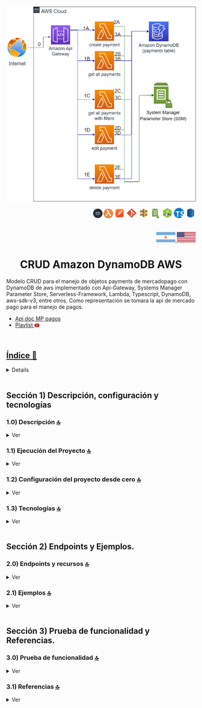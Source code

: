 <div align="center">

![Index app](./doc/assets/CRUD_Amazon_DynamoDB_AWS.drawio.png)

</div>

<div align="right">
  <img width="25" height="25" src="./doc/assets/icons/devops/png/aws.png" />
  <img width="25" height="25" src="./doc/assets/icons/aws/png/lambda.png" />
  <img width="27" height="27" src="./doc/assets/icons/devops/png/postman.png" />
  <img width="29" height="27" src="./doc/assets/icons/devops/png/git.png" />
  <img width="28" height="27" src="./doc/assets/icons/aws/png/api-gateway.png" />
  <img width="27" height="25" src="./doc/assets/icons/aws/png/parameter-store.png" />
  <img width="27" height="27" src="./doc/assets/icons/backend/javascript-typescript/png/nodejs.png" />
  <img width="27" height="27" src="./doc/assets/icons/backend/javascript-typescript/png/typescript.png" />
   <img width="27" height="27" src="./doc/assets/icons/aws/png/dynamo.png" />
</div>

<br>

<br>

<div align="right">
 <a href="./README.md" target="_blank">
 <img src="./doc/assets/translation/arg-flag.jpg" width="10%" height="10%" />
 </a>
 <a href="https://github.com/andresWeitzel/CRUD_Amazon_S3_AWS" target="_blank">
 <img src="./doc/assets/translation/eeuu-flag.jpg" width="10%" height="10%" />
 </a>
</div>

<div align="center">

# CRUD Amazon DynamoDB AWS

</div>


Modelo CRUD para el manejo de objetos payments de mercadopago con DynamoDB de aws implementado con Api-Gateway, Systems Manager Parameter Store, Serverless-Framework, Lambda, Typescript, DynamoDB, aws-sdk-v3, entre otros.
Como representación se tomara la api de mercado pago para el manejo de pagos.

* [Api doc MP pagos](https://www.mercadopago.com.ar/developers/es/reference/payments/_payments/post)
* [Playlist](https://www.youtube.com/playlist?list=PLCl11UFjHurBIy51oB_CZa46KSF1cWn9W)<a href="https://www.youtube.com/playlist?list=PLCl11UFjHurDPyOkEXOR6JO-vUnYqd1FW" target="_blank"> <img src="./doc/assets/social-networks/yt.png" width="3%" height="3%" />

<br>

## Índice 📜

<details>
 <summary> Ver </summary>
 
 <br>
 
### Sección 1)  Descripción, configuración y tecnologías

 - [1.0) Descripción del Proyecto.](#10-descripción-)
 - [1.1) Ejecución del Proyecto.](#11-ejecución-del-proyecto-)
 - [1.2) Configuración del proyecto desde cero](#12-configuración-del-proyecto-desde-cero-)
 - [1.3) Tecnologías.](#13-tecnologías-)


### Sección 2) Endpoints y Ejemplos 
 
 - [2.0) EndPoints y recursos.](#20-endpoints-y-recursos-)

### Sección 3) Prueba de funcionalidad y Referencias
 
 - [3.0) Prueba de funcionalidad.](#30-prueba-de-funcionalidad-)
 - [3.1) Referencias.](#31-referencias-)


<br>

</details>



<br>

## Sección 1)  Descripción, configuración y tecnologías


### 1.0) Descripción [🔝](#índice-) 

<details>
  <summary>Ver</summary>
 <br>

### 1.0.0) Descripción General

Aplicación CRUD para operaciones de [objetos payments de MercadoPago](https://www.mercadopago.com.ar/developers/es/reference/payments/_payments/post) a través de una arquitectura serverless con Typescript y una db de tipo dynamodb, las operaciones incluyen la creación de un pago, obtener todos los pagos creados con y sin filtros, editar y eliminar un pago.
`Importante`: Hay alertas de seguridad de dependabot que apuntan contra el plugin "serverless-dynamodb-local". No aplicar parches de seguridad a dicho plugin, ya que la versión `^1.0.2` tiene problemas al momento de la creación de tablas y ejecución del servicio de dynamo. Se recomienda mantener la última versión estable `^0.2.40` con las alertas de seguridad generadas.


 
### 1.0.1) Descripción Arquitectura y Funcionamiento

La imagen de la arquitectura de aws empleada describe el flujo de funcionamiento de la app de forma general. Cualquier petición hacia la misma, parte desde un cliente (Ej: Postman, servidor, etc).
La descripción y flujo de cada paso es la siguiente : 
 * `Paso 0` : Se genera una solicitud-petición hacia una de las funcionalidades desarrollada, la misma es recibida a través del api-gateway y solamente se validará si es que dentro de los encabezados de dicha solicitud se encuentra la x-api-key correcta.
 * `Pasos 1A, 1B, etc` : Todos estos pasos corresponden a un endpoint con su recurso especifico. Por ej. para create payment (1A) es http://localhost:4000/dev/v1/payments....etc. Revisar dichos endpoints en sección endpoints. Cada lambda realiza comprobación de x-api-key y token.
 * `Pasos 2` : Las lambdas realizan las validaciones de las ssm correspondientes con el System Manager Paramater Store.. validan token, valores de conexión con la db etc.
* `Pasos 3` : Las lambdas realizan las transacciones y operaciones descritas con el tipo de base de datos Dynamodb.

<br>

</details>


### 1.1) Ejecución del Proyecto [🔝](#índice-)

<details>
  <summary>Ver</summary>
  <br>
 
* Creamos un entorno de trabajo a través de algún ide, podemos o no crear una carpeta raíz para el proyecto, nos posicionamos sobre la misma
```git
cd 'projectRootName'
```
* Una vez creado un entorno de trabajo a través de algún ide, clonamos el proyecto
```git
git clone https://github.com/andresWeitzel/CRUD_Amazon_DynamoDB_AWS
```
* Instalamos la versión LTS de [Nodejs(v18)](https://nodejs.org/en/download)
* Instalamos el Serverless Framework globalmente si aún no lo hemos hecho. Recomiendo la version tres ya que es gratuita y no nos pide credenciales. Se puede usar la última version (cuatro) sin problemas, aunque es de pago.
```git
npm install -g serverless@3
```
* Verificamos la versión de Serverless instalada
```git
sls -v
```
* Instalamos todos los paquetes necesarios
```git
npm i
```
`Importante`: Hay alertas de seguridad de dependabot que apuntan contra el plugin "serverless-dynamodb-local". No aplicar parches de seguridad a dicho plugin, ya que la versión `^1.0.2` tiene problemas al momento de la creación de tablas y ejecución del servicio de dynamo. Se recomienda mantener la última versión estable `^0.2.40` con las alertas de seguridad generadas.
* Las variables ssm utilizadas en el proyecto se mantienen para simplificar el proceso de configuración del mismo. Es recomendado agregar el archivo correspondiente (serverless_ssm.yml) al .gitignore.
* El siguiente script configurado en el package.json del proyecto es el encargado de
   * Levantar serverless-offline (serverless-offline)
 ```git
  "scripts": {
    "serverless-offline": "sls offline start",
    "start": "npm run serverless-offline"
  },
```
* Ejecutamos la app desde terminal.
```git
npm start
```
* Si se presenta algún mensaje indicando qué el puerto 4000 u 8000 ya está en uso, podemos terminar todos los procesos dependientes y volver a ejecutar la app
```git
npx kill-port 4000 (serverless)
npx kill-port 8000 (dynamo)
npm start
```
 
<br>

</details>


### 1.2) Configuración del proyecto desde cero [🔝](#índice-)

<details>
  <summary>Ver</summary>
 <br>
 
  
* Creamos un entorno de trabajo a través de algún ide, luego de crear una carpeta nos posicionamos sobre la misma
```git
cd 'projectName'
```
* Instalamos la última versión LTS de [Nodejs(v18)](https://nodejs.org/en/download)
* Instalamos Serverless Framework de forma global si es que aún no lo tenemos instalado.
```git
npm install -g serverless
```
* Verificamos la versión de Serverless instalada
```git
sls -v
```
* Inicializamos un template ts de serverles
```git
serverless create --template aws-nodejs-typescript
```
* Comprobamos la versión de typescript
```git
tsc -v
```
* Instalamos los paquetes necesarios
```git
npm i
```
* Instalamos serverless offline 
```git
npm i serverless-offline --save-dev
```
* Agregamos el plugin dentro del serverless.yml
```yml
plugins:
  - serverless-offlline
``` 
* Instalamos serverless ssm 
```git
npm i serverless-offline-ssm --save-dev
```
* Agregamos el plugin dentro del serverless.yml
```yml
plugins:
  - serverless-offlline-ssm
```
* Instalamos esbuild para el compilado entre js y ts
```git
npm i serverless-esbuild
```  
* Instalamos el plugin para el uso de dynamodb en local (No el servicio de dynamoDB, este viene configurado en los archivos dentro de .dynamodb).
`Importante`: Hay alertas de seguridad de dependabot que apuntan contra el plugin "serverless-dynamodb-local". No aplicar parches de seguridad a dicho plugin, ya que la versión `^1.0.2` tiene problemas al momento de la creación de tablas y ejecución del servicio de dynamo. Se recomienda mantener la última versión estable `^0.2.40` con las alertas de seguridad generadas.
```git
npm install serverless-dynamodb-local --save-dev
```
 * Agregamos el plugin dentro del serverless.yml
```yml
plugins:
  - serverless-dynamodb-local
```
* Instalamos el sdk client de dynamodb para las operaciones de db necesarias
``` git
npm install @aws-sdk/client-dynamodb
```     
* Instalamos el sdk lib de dynamodb para las operaciones de db necesarias
``` git
npm i @aws-sdk/lib-dynamodb
```
* Modificaremos la plantilla inicial. Cambiamos `serverless.ts` por `serverless.yml` para las configs estandarizadas.
* Reemplazamos la plantila serverless.ts inicial por la siguiente como modelo (cambiar nombre, etc) según la creada...
```yml

service: nombre

frameworkVersion: '3'

provider:
  name: aws
  runtime: nodejs12.x
  stage: dev
  region : us-west-1
  memorySize: 512
  timeout : 10

plugins:
    - serverless-dynamodb-local
    - serverless-esbuild
    - serverless-offline-ssm
    - serverless-offline  

functions:
  functions:
    hello:
      handler: src/functions/hello/handler.ts
      events:
        - http:
            path: /test
            method: POST
            private: true  

custom:
  serverless-offline:
    httpPort: 4000
    lambdaPort: 4002    
  serverless-offline-ssm:
    stages:
      - dev
  dynamodb:
    stages:
      - dev
```
* Debemos descargar el .jar junto con su config para ejecutar el servicio de dynamodb. [Descargar aquí](https://docs.aws.amazon.com/amazondynamodb/latest/developerguide/DynamoDBLocal.DownloadingAndRunning.html#DynamoDBLocal.DownloadingAndRunning.title)
* Una vez descargado el .jar en formato .tar descomprimimos y copiamos todo su contenido dentro de la carpeta `.dynamodb`.
* Usaremos [git](https://www.hostinger.com.ar/tutoriales/instalar-git-en-distintos-sistemas-operativos) como control de versiones. Nos posicionamos en la app e inicializamos git
```git
git init
```
* Creamos el repositorio en github (sin readme) y agregamos la url del repositorio creado (ej: la siguiente)
```git
git remote add origin https://github.com/andresWeitzel/CRUD_Amazon_DynamoDB_AWS
```
* Traemos los cambios del remoto, agregamos los nuevos cambios en local, commitiamos y los subimos al repo.
```git
git pull origin master
git add *
git commit -m "Add app config"
git push origin master
```
* Las variables ssm utilizadas en el proyecto se mantienen para simplificar el proceso de configuración del mismo. Es recomendado agregar el archivo correspondiente (serverless_ssm.yml) al .gitignore.
* El siguiente script configurado en el package.json del proyecto es el encargado de
   * Levantar serverless-offline (serverless-offline)
 ```git
  "scripts": {
    "serverless-offline": "sls offline start",
    "start": "npm run serverless-offline"
  },
```
* Ejecutamos la app desde terminal.
```git
npm start
```
* Si se presenta algún mensaje indicando qué el puerto 4000 u 8000 ya está en uso, podemos terminar todos los procesos dependientes y volver a ejecutar la app
```git
npx kill-port 4000 (serverless)
npx kill-port 8000 (dynamo)
npm start
```
* Deberíamos esperar un output por consola con los siguiente servicios levantados cuando se ejecuta el comando anterior
```git
> crud-amazon-dynamodb-aws@1.0.0 start
> npm run serverless-offline

> crud-amazon-dynamodb-aws@1.0.0 serverless-offline
> sls offline start

serverless-offline-ssm checking serverless version 3.31.0.
Dynamodb Local Started, Visit: http://localhost:8000/shell
DynamoDB - created table payments-table

etc.....
```
* Ya tenemos una app funcional con una estructura inicial definida por Serverless-Framework. La aplicación queda deployada en http://localhost:4002 y podemos testear el endpoint declarado en el serverless desde postman
* `Aclaración` : El resto de las modificaciones aplicadas sobre la plantilla inicial no se describen por temas de simplificación de doc. Para más info consultar el tutorial de [Serverless-framework](https://www.serverless.com/) para el uso de servicios, plugins, etc.

<br>

</details>


### 1.3) Tecnologías [🔝](#índice-)

<details>
  <summary>Ver</summary>
 <br>

| **Tecnologías** | **Versión** | **Finalidad** |               
| ------------- | ------------- | ------------- |
| [SDK](https://www.serverless.com/framework/docs/guides/sdk/) | 4.3.2  | Inyección Automática de Módulos para Lambdas |
| [Serverless Framework Core v3](https://www.serverless.com//blog/serverless-framework-v3-is-live) | 3.23.0 | Core Servicios AWS |
| [Systems Manager Parameter Store (SSM)](https://docs.aws.amazon.com/systems-manager/latest/userguide/systems-manager-parameter-store.html) | 3.0 | Manejo de Variables de Entorno |
| [Amazon Api Gateway](https://docs.aws.amazon.com/apigateway/latest/developerguide/welcome.html) | 2.0 | Gestor, Autenticación, Control y Procesamiento de la Api | 
| [Amazon DynamoDB](https://docs.aws.amazon.com/es_es/amazondynamodb/latest/developerguide/Introduction.html) | 2019.11.21 | Servicio de base de datos NoSQL |
| [Typescript](https://www.typescriptlang.org/) | 5.2 | Lenguaje altamente tipado |
| [NodeJS](https://nodejs.org/en/) | 14.18.1  | Librería JS |
| [VSC](https://code.visualstudio.com/docs) | 1.72.2  | IDE |
| [Postman](https://www.postman.com/downloads/) | 10.11  | Cliente Http |
| [CMD](https://learn.microsoft.com/en-us/windows-server/administration/windows-commands/cmd) | 10 | Símbolo del Sistema para linea de comandos | 
| [Git](https://git-scm.com/downloads) | 2.29.1  | Control de Versiones |

</br>


| **Serverless Plugin** | **Descripción** |               
| -------------  | ------------- |
| [serverless-esbuild](https://www.serverless.com/plugins/serverless-esbuild) | Complemento para transpilar código Typescript y Javascript |
| [serverless-offline](https://www.npmjs.com/package/serverless-offline) | Este complemento sin servidor emula AWS λ y API Gateway en entorno local |
| [serverless-offline-ssm](https://www.npmjs.com/package/serverless-offline-ssm) | Complemento para variables de entorno que cumplen los parámetros de SSM en el momento de la compilación y las sustituye desde un archivo  |
| [serverless-dynamodb-local](https://www.serverless.com/plugins/serverless-dynamodb-local) | Complemento para tipo de db NoSQL DynamoDB |


<br>

</details>


<br>


## Sección 2) Endpoints y Ejemplos. 


### 2.0) Endpoints y recursos [🔝](#índice-) 


<details>
  <summary>Ver</summary>

### Operaciones de tipo GET:
* http://localhost:4000/dev/v1/payments/list
* http://localhost:4000/dev/v1/payments/list-with-filters
* http://localhost:4000/dev/v1/payments/uuid/{uuid}
* `Todos los endpoints son paginados opcionales menos el /uuid/{uuid}`

### Operaciones de tipo POST:
* http://localhost:4000/dev/v1/payments

### Operaciones de tipo PUT:
* http://localhost:4000/dev/v1/payments/{uuid}

### Operaciones de tipo DELETE:
* http://localhost:4000/dev/v1/payments/{uuid}

### Aclaraciones
* {valor-requerido}
* Paginado por defecto : ?page=0&limit=5
* Paginado opcional : ?page={nro}&limit={nro}


<br>

</details>


### 2.1) Ejemplos [🔝](#índice-) 

<details>
  <summary>Ver</summary>
<br>


### 2.1.0) Variables en Postman

| **Variable** | **Initial value** | **Current value** |               
| ------------- | ------------- | ------------- |
| base_url | http://localhost:4000/dev/v1 | http://localhost:4000/dev/v1 |
| x-api-key | f98d8cd98h73s204e3456998ecl9427j  | f98d8cd98h73s204e3456998ecl9427j |
| bearer_token | Bearer eyJhbGciOiJIUzI1NiIsInR5cCI6IkpXVCJ9.eyJzdWIiOiIxMjM0NTY3ODkwIiwibmFtZSI6IkpvaG4gRG9lIiwiaWF0IjoxNTE2MjM5MDIyfQ.SflKxwRJSMeKKF2QT4fwpMeJf36POk6yJV_adQssw5c  | Bearer eyJhbGciOiJIUzI1NiIsInR5cCI6IkpXVCJ9.eyJzdWIiOiIxMjM0NTY3ODkwIiwibmFtZSI6IkpvaG4gRG9lIiwiaWF0IjoxNTE2MjM5MDIyfQ.SflKxwRJSMeKKF2QT4fwpMeJf36POk6yJV_adQssw5c |

<br>

<br>

### 2.1.1) Crear un objeto payment

#### Request (POST) | Code snippet
``` postman
curl --location 'http://localhost:4000/dev/v1/payments/' \
--header 'x-api-key: f98d8cd98h73s204e3456998ecl9427j' \
--header 'Authorization: Bearer eyJhbGciOiJIUzI1NiIsInR5cCI6IkpXVCJ9.eyJzdWIiOiIxMjM0NTY3ODkwIiwibmFtZSI6IkpvaG4gRG9lIiwiaWF0IjoxNTE2MjM5MDIyfQ.SflKxwRJSMeKKF2QT4fwpMeJf36POk6yJV_adQssw5c' \
--header 'Content-Type: application/json' \
--data-raw '{
  "items": {
    "id": "MLB2907679857",
    "title": "Point Mini",
    "description": "Producto Point para cobros con tarjetas mediante bluetooth",
    "picture_url": "https://http2.mlstatic.com/resources/frontend/statics/growth-sellers-landings/device-mlb-point-i_medium@2x.png",
    "category_id": "electronics",
    "quantity": 1,
    "unit_price": 1000
  },
  "payer": {
    "id": "12",
    "first_name": "Test",
    "last_name": "Test"
  },
  "shipments": {
    "receiver_address": {
      "zip_code": "B16-2231FG",
      "state_name": "Rio de Janeiro",
      "city_name": "Buzios",
      "street_name": "Av das Nacoes Unidas",
      "street_number": 3003
    }
  },
  "description": "Payment for product",
  "external_reference": "MP0001",
  "payment_method_id": "visa",
  "token": "ff8080814c11e237014c1ff593b57b4d",
  "transaction_amount": 58.8
}'
```

#### Response (200 OK)
``` postman
{
    "message": {
        "uuid": "d5d58c31-8c29-41d2-a2e0-88322cb0238d",
        "description": "Payment for product",
        "externalReference": "MP0001",
        "paymentMethodId": "visa",
        "token": "ff8080814c11e237014c1ff593b57b4d",
        "transactionAmount": 58.8,
        "items": {
            "id": "MLB2907679857",
            "title": "Point Mini",
            "description": "Producto Point para cobros con tarjetas mediante bluetooth",
            "picture_url": "https://http2.mlstatic.com/resources/frontend/statics/growth-sellers-landings/device-mlb-point-i_medium@2x.png",
            "category_id": "electronics",
            "quantity": 1,
            "unit_price": 1000
        },
        "payer": {
            "id": "12",
            "first_name": "Test",
            "last_name": "Test"
        },
        "shipments": {
            "receiver_address": {
                "street_number": 3003,
                "city_name": "Rio de Janeiro",
                "state_name": "Buzios",
                "zip_code": "B16-2231FG",
                "street_name": "Buzios"
            }
        }
    }
}
```

#### Response (400 Bad Request) --> Aplica a todos los atributos con validación
``` postman
{
    "message": "Bad request, check request attributes for Item Object . Validate the following : The value of the item id must be between 1 and 25 characters,The id of item must be of type string,The id of item cannot be empty"
}
```

#### Response (400 Bad Request)
``` postman
{
    "message": "Bad request, check missing or malformed headers"
}
```


#### Response (401 Unauthorized)
``` postman
{
    "message": "Not authenticated, check x_api_key and Authorization"
}
```

#### Other responses


<br>

<br>

### 2.1.2) Obtener todos los objetos Payment según filtro aplicado (descripción)
#### Request (GET) | Code snippet
``` postman
curl --location 'http://localhost:4000/dev/v1/payments/list-with-filters?filter=description&filterValue=Payment&limit=10&orderAt=asc' \
--header 'x-api-key: f98d8cd98h73s204e3456998ecl9427j' \
--header 'Authorization: Bearer eyJhbGciOiJIUzI1NiIsInR5cCI6IkpXVCJ9.eyJzdWIiOiIxMjM0NTY3ODkwIiwibmFtZSI6IkpvaG4gRG9lIiwiaWF0IjoxNTE2MjM5MDIyfQ.SflKxwRJSMeKKF2QT4fwpMeJf36POk6yJV_adQssw5c' \
--header 'Content-Type: application/json' \
--data ''
```

#### Response (200 OK)
``` postman
{
    "message": [
        {
            "externalReference": "MP0001",
            "paymentMethodId": "visa",
            "transactionAmount": 58.8,
            "description": "Payment for product",
            "uuid": "d5d58c31-8c29-41d2-a2e0-88322cb0238d",
            "items": {
                "quantity": 1,
                "picture_url": "https://http2.mlstatic.com/resources/frontend/statics/growth-sellers-landings/device-mlb-point-i_medium@2x.png",
                "category_id": "electronics",
                "description": "Producto Point para cobros con tarjetas mediante bluetooth",
                "id": "MLB2907679857",
                "title": "Point Mini",
                "unit_price": 1000
            },
            "payer": {
                "first_name": "Test",
                "last_name": "Test",
                "id": "12"
            },
            "shipments": {
                "receiver_address": {
                    "street_number": 3003,
                    "city_name": "Rio de Janeiro",
                    "state_name": "Buzios",
                    "zip_code": "B16-2231FG",
                    "street_name": "Buzios"
                }
            },
            "token": "ff8080814c11e237014c1ff593b57b4d"
        }
        ETC....
    ]
}
```


#### Response (400 Bad Request)
``` postman
{
    "message": "Bad request, check missing or malformed headers"
}
```


#### Response (401 Unauthorized)
``` postman
{
    "message": "Not authenticated, check x_api_key and Authorization"
}
```

#### Other responses


<br>

<br>

### 2.1.3) Obtener un objeto payment según su uuid

#### Request (GET) | Code snippet
``` postman
curl --location 'http://localhost:4000/dev/v1/payments/uuid/d5d58c31-8c29-41d2-a2e0-88322cb0238d' \
--header 'x-api-key: f98d8cd98h73s204e3456998ecl9427j' \
--header 'Authorization: Bearer eyJhbGciOiJIUzI1NiIsInR5cCI6IkpXVCJ9.eyJzdWIiOiIxMjM0NTY3ODkwIiwibmFtZSI6IkpvaG4gRG9lIiwiaWF0IjoxNTE2MjM5MDIyfQ.SflKxwRJSMeKKF2QT4fwpMeJf36POk6yJV_adQssw5c' \
--header 'Content-Type: application/json' \
--data ''
```

#### Response (200 OK)
``` postman
{
    "message": {
        "externalReference": "MP0001",
        "paymentMethodId": "visa",
        "transactionAmount": 58.8,
        "description": "Payment for product",
        "uuid": "d5d58c31-8c29-41d2-a2e0-88322cb0238d",
        "items": {
            "quantity": 1,
            "picture_url": "https://http2.mlstatic.com/resources/frontend/statics/growth-sellers-landings/device-mlb-point-i_medium@2x.png",
            "category_id": "electronics",
            "description": "Producto Point para cobros con tarjetas mediante bluetooth",
            "id": "MLB2907679857",
            "title": "Point Mini",
            "unit_price": 1000
        },
        "payer": {
            "first_name": "Test",
            "last_name": "Test",
            "id": "12"
        },
        "shipments": {
            "receiver_address": {
                "street_number": 3003,
                "city_name": "Rio de Janeiro",
                "state_name": "Buzios",
                "zip_code": "B16-2231FG",
                "street_name": "Buzios"
            }
        },
        "token": "ff8080814c11e237014c1ff593b57b4d"
    }
}
```


#### Response (400 Bad Request)
``` postman
{
    "message": "Bad request, check missing or malformed headers"
}
```


#### Response (401 Unauthorized)
``` postman
{
    "message": "Not authenticated, check x_api_key and Authorization"
}
```

#### Response (500 Internal Server Error)
``` postman
{
    "message": "Bad request, unable to update object in db as failed to get a payment by uuid. Check if the payment exists in the database and try again"
}
```

#### Other responses


<br>

<br>

### 2.1.4) Actualizar un objeto Payment según su uuid
#### Request (PUT) | Code snippet
``` postman
curl --location --request PUT 'http://localhost:4000/dev/v1/payments/d5d58c31-8c29-41d2-a2e0-88322cb0238d' \
--header 'x-api-key: f98d8cd98h73s204e3456998ecl9427j' \
--header 'Authorization: Bearer eyJhbGciOiJIUzI1NiIsInR5cCI6IkpXVCJ9.eyJzdWIiOiIxMjM0NTY3ODkwIiwibmFtZSI6IkpvaG4gRG9lIiwiaWF0IjoxNTE2MjM5MDIyfQ.SflKxwRJSMeKKF2QT4fwpMeJf36POk6yJV_adQssw5c' \
--header 'Content-Type: application/json' \
--data-raw '{
  "items": {
    "id": "test",
    "title": "test",
    "description": "test",
    "picture_url": "https://http2.mlstatic.com/resources/frontend/statics/growth-sellers-landings/device-mlb-point-i_medium@2x.png",
    "category_id": "electronics",
    "quantity": 1,
    "unit_price": 1000
  },
  "payer": {
    "id": "12",
    "first_name": "Test",
    "last_name": "Test"
  },
  "shipments": {
    "receiver_address": {
      "zip_code": "B16-2231FG",
      "state_name": "Rio de Janeiro",
      "city_name": "Buzios",
      "street_name": "Av das Nacoes Unidas",
      "street_number": 3003
    }
  },
  "description": "Payment for product",
  "external_reference": "MP0001",
  "payment_method_id": "visa",
  "token": "ff8080814c11e237014c1ff593b57b4d",
  "transaction_amount": 58.8
}'
```


#### Response (200 OK)
``` postman
{
    "message": {
        "externalReference": "MP0001",
        "paymentMethodId": "visa",
        "transactionAmount": 58.8,
        "description": "Payment for product",
        "items": {
            "quantity": 1,
            "picture_url": "https://http2.mlstatic.com/resources/frontend/statics/growth-sellers-landings/device-mlb-point-i_medium@2x.png",
            "category_id": "electronics",
            "description": "test",
            "id": "test",
            "title": "test",
            "unit_price": 1000
        },
        "payer": {
            "first_name": "Test",
            "last_name": "Test",
            "id": "12"
        },
        "shipments": {
            "receiver_address": {
                "street_number": 3003,
                "city_name": "Rio de Janeiro",
                "state_name": "Buzios",
                "zip_code": "B16-2231FG",
                "street_name": "Buzios"
            }
        },
        "uuid": "d5d58c31-8c29-41d2-a2e0-88322cb0238d",
        "token": "ff8080814c11e237014c1ff593b57b4d"
    }
}
```

#### Response (400 Bad Request)
``` postman
{
    "message": "Bad request, check missing or malformed headers"
}
```


#### Response (401 Unauthorized)
``` postman
{
    "message": "Not authenticated, check x_api_key and Authorization"
}
```

#### Response (500 Internal Server Error)
``` postman
{
    "message": "Bad request, unable to update object in db as failed to get a payment by uuid. Check if the payment exists in the database and try again"
}
```

#### Other responses

<br>

<br>

### 2.1.5) Eliminar un objeto Payment según su uuid
#### Request (DELETE) | Code snippet
``` postman
curl --location --request DELETE 'http://localhost:4000/dev/v1/payments/d5d58c31-8c29-41d2-a2e0-88322cb0238d' \
--header 'Authorization: Bearer eyJhbGciOiJIUzI1NiIsInR5cCI6IkpXVCJ9.eyJzdWIiOiIxMjM0NTY3ODkwIiwibmFtZSI6IkpvaG4gRG9lIiwiaWF0IjoxNTE2MjM5MDIyfQ.SflKxwRJSMeKKF2QT4fwpMeJf36POk6yJV_adQssw5c' \
--header 'x-api-key: f98d8cd98h73s204e3456998ecl9427j' \
--header 'Content-Type: application/json'
```

#### Response (200 ok)
``` postman
{
    "message": "Successfully removed payment based on uuid d5d58c31-8c29-41d2-a2e0-88322cb0238d"
}
```


#### Response (400 Bad Request)
``` postman
{
    "message": "Bad request, check missing or malformed headers"
}
```


#### Response (401 Unauthorized)
``` postman
{
    "message": "Not authenticated, check x_api_key and Authorization"
}
```

#### Response (500 Internal Server Error)
``` postman
{
    "message": "Unable to delete payment based on uuid d5d58c31-8S29-41d2-a2e0-88322cb0238d"
}
```

#### Other responses

<br>

</details>

<br>


## Sección 3) Prueba de funcionalidad y Referencias. 


### 3.0) Prueba de funcionalidad [🔝](#índice-) 

<details>
  <summary>Ver</summary>
<br>

#### Tipos de Operaciones | [Ver](https://www.youtube.com/playlist?list=PLCl11UFjHurBIy51oB_CZa46KSF1cWn9W)
![Index app](./doc/assets/playlist.png)

</details>


### 3.1) Referencias [🔝](#índice-)

<details>
  <summary>Ver</summary>
 <br>

#### Herramientas 
 * [Herramienta de Diseño AWS app.diagrams.net](https://app.diagrams.net/?splash=0&libs=aws4)
 * [Formateo y validador online json format](https://jsonformatter.org/)

#### Api Gateway
 * [Api gateway documentation](https://www.serverless.com/guides/amazon-api-gateway)
 * [Api gateway serverless yml definition](https://dev.to/leventov/enable-cors-with-custom-headers-for-an-aws-lambda-function-behind-api-gateway-in-serverless-framework-3702)
 * [Api Gateway Template Example](https://github.com/SeptiyanAndika/serverless-custom-authorizer/blob/master/index.js)
 * [Buenas Prácticas Api-Gateway](https://docs.aws.amazon.com/whitepapers/latest/best-practices-api-gateway-private-apis-integration/rest-api.html)
 * [Creación de Api-keys personalizadas](https://towardsaws.com/protect-your-apis-by-creating-api-keys-using-serverless-framework-fe662ad37447)

 #### Librerías
 * [Validación de campos](https://www.npmjs.com/package/node-input-validator)

<br>

</details>
